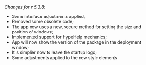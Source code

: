_Changes for v 5.3.8_:
- Some interface adjustments applied;
- Removed some obsolete code;
- The app now uses a new, secure method for setting the size and position of windows;
- Implemented support for HypeHelp mechanics;
- App will now show the version of the package in the deployment window;
- It is simplier now to leave the startup logo;
- Some adjustments applied to the new style elements
